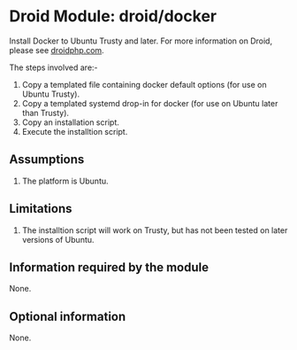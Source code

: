 # Droid Module: droid/docker

Install Docker to Ubuntu Trusty and later. For more information on Droid,
please see [droidphp.com](http://droidphp.com).

The steps involved are:-

1. Copy a templated file containing docker default options (for use on Ubuntu Trusty).
2. Copy a templated systemd drop-in for docker (for use on Ubuntu later than Trusty).
3. Copy an installation script.
4. Execute the installtion script.


## Assumptions

1. The platform is Ubuntu.


## Limitations

1. The installtion script will work on Trusty, but has not been tested on later
   versions of Ubuntu.


## Information required by the module

None.


## Optional information

None.

